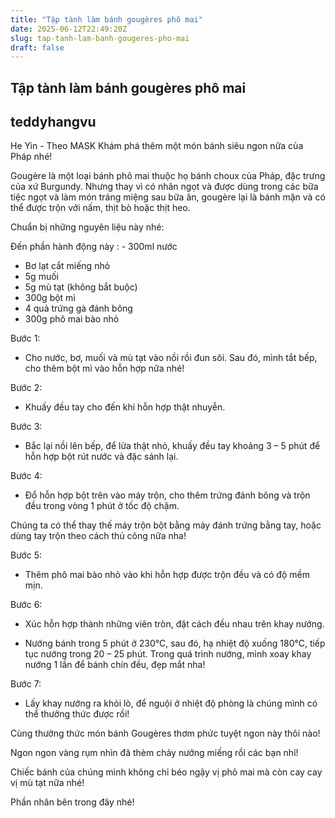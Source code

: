 ```yaml
---
title: "Tập tành làm bánh gougères phô mai"
date: 2025-06-12T22:49:20Z
slug: tap-tanh-lam-banh-gougeres-pho-mai
draft: false
---
```


## Tập tành làm bánh gougères phô mai

## teddyhangvu

He Yin - Theo MASK
Khám phá thêm một món bánh siêu ngon nữa của Pháp nhé!

Gougère là một loại bánh phô mai thuộc họ bánh choux của Pháp, đặc trưng của xứ Burgundy. Nhưng thay vì có nhân ngọt và được dùng trong các bữa tiệc ngọt và làm món tráng miệng sau bữa ăn, gougère lại là bánh mặn và có thể được trộn với nấm, thịt bò hoặc thịt heo. 

Chuẩn bị những nguyên liệu này nhé:



Đến phần hành động này : - 300ml nước
- Bơ lạt cắt miếng nhỏ
- 5g muối
- 5g mù tạt (không bắt buộc)
- 300g bột mì
- 4 quả trứng gà đánh bông
- 300g phô mai bào nhỏ


 Bước 1: 

- Cho nước, bơ, muối và mù tạt vào nồi rồi đun sôi. Sau đó, mình tắt bếp, cho thêm bột mì vào hỗn hợp nữa nhé!


 Bước 2: 

- Khuấy đều tay cho đến khi hỗn hợp thật nhuyễn.


 Bước 3: 

- Bắc lại nồi lên bếp, để lửa thật nhỏ, khuấy đều tay khoảng 3 – 5 phút để hỗn hợp bột rút nước và đặc sánh lại.


 Bước 4: 

- Đổ hỗn hợp bột trên vào máy trộn, cho thêm trứng đánh bông và trộn đều trong vòng 1 phút ở tốc độ chậm.

Chúng ta có thể thay thế máy trộn bột bằng máy đánh trứng bằng tay, hoặc dùng tay trộn theo cách thủ công nữa nha!


 Bước 5: 

- Thêm phô mai bào nhỏ vào khi hỗn hợp được trộn đều và có độ mềm mịn.


 Bước 6: 

- Xúc hỗn hợp thành những viên tròn, đặt cách đều nhau trên khay nướng. 

- Nướng bánh trong 5 phút ở 230°C, sau đó, hạ nhiệt độ xuống 180°C, tiếp tục nướng trong 20 – 25 phút. Trong quá trình nướng, mình xoay khay nướng 1 lần để bánh chín đều, đẹp mắt nha!

 Bước 7: 

- Lấy khay nướng ra khỏi lò, để nguội ở nhiệt độ phòng là chúng mình có thể thưởng thức được rồi!

Cùng thưởng thức món bánh Gougères thơm phức tuyệt ngon này thôi nào!

Ngon ngon vàng rụm nhìn đã thèm chảy nướng miếng rồi các bạn nhỉ!


Chiếc bánh của chúng mình không chỉ béo ngậy vị phô mai mà còn cay cay vị mù tạt nữa nhé!


Phần nhân bên trong đây nhé!